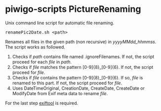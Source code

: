 # piwigo-scripts PictureRenaming
Unix command line script for automatic file renaming.

<pre>renamePic2Date.sh &lt;path></pre>
Renames all files in the given path (non recursive) in *yyyyMMdd_hhmmss*. The
script works as followed.

1. Checks if *path* contains file named .ignoreFilenames. If not, the script 
proceed for each *file* in *path*.
2. Checks if *file* matches the pattern [0-9]{8}_[0-9]{6}. If not, the script
proceed for *file*.
3. Checks if *file* contains the pattern [0-9]{8}_[0-9]{6}. If so, *file* is
renamed to this part. If not, the script proceed for *file*.
4. Uses DateTimeOriginal, CreationDate, CreateDate, CreateDate or ModifyDate
from Exif meta data to rename *file*.

For the last step [exiftool](http://www.sno.phy.queensu.ca/~phil/exiftool/) is required.
